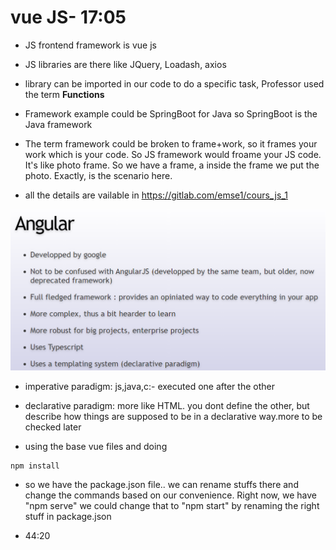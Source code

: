 # vue JS- 17:05
- JS frontend framework is vue js
- JS libraries are there like JQuery, Loadash, axios
- library can be imported in our code to do a specific task, Professor used the term **Functions**
- Framework example could be SpringBoot for Java so SpringBoot is the Java framework
- The term framework could be broken to frame+work, so it frames your work which is your code. So JS framework would froame your JS code. It's like photo frame. So we have a frame, a inside the frame we put the photo. Exactly, is the scenario here.

- all the details are vailable in https://gitlab.com/emse1/cours_js_1 

![Angular slide](https://github.com/anindameister/SpringBootFairCorp/blob/main/snaps/31.PNG)

- imperative paradigm: js,java,c:- executed one after the other
- declarative paradigm: more like HTML. you dont define the other, but describe how things are supposed to be in a declarative way.more to be checked later

- using the base vue files and doing 
```
npm install
```
- so we have the package.json file.. we can rename stuffs there and change the commands based on our convenience. Right now, we have "npm serve" we could change that to "npm start" by renaming the right stuff in package.json

- 44:20